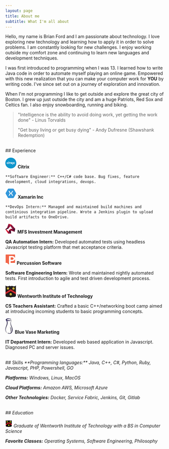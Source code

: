 ```yaml
---
layout: page
title: About me
subtitle: What I'm all about
---
```


Hello, my name is Brian Ford and I am passionate about technology. I love exploring new technology and learning how to apply it in order to solve problems. I am constantly looking for new challenges. I enjoy working outside my comfort zone and continuing to learn new languages and development techniques.

I was first introduced to programming when I was 13. I learned how to write Java code in order to automate myself playing an online game. Empowered with this new realization that you can make your computer work for **YOU** by writing code. I've since set out on a journey of exploration and innovation.
 
When I'm not programming I like to get outside and explore the great city of Boston. I grew up just outside the city and am a huge Patriots, Red Sox and Celtics fan. I also enjoy snowboarding, running and biking.


>"Intelligence is the ability to avoid doing work, yet getting the work done"
>\- Linus Torvalds
>
>"Get busy living or get busy dying"
>\- Andy Dufresne (Shawshank Redemption)

<br />
## Experience

![Citrix Logo](img/citrix.png) **Citrix**

	**Software Engineer:** C++/C# code base. Bug fixes, feature development, cloud integrations, devops.

![Xamarin Logo](img/xamarin.png) **Xamarin Inc**

	**DevOps Intern:** Managed and maintained build machines and continious integration pipeline. Wrote a Jenkins plugin to upload build artifacts to OneDrive.

![MFS Logo](img/mfs.png) **MFS Investment Management**

**QA Automation Intern:** Developed automated tests using headless Javascript testing platform that met acceptance criteria.

![Percussion Logo](img/percussion.png) **Percussion Software**

**Software Engineering Intern:** Wrote and maintained nightly automated tests. First introduction to agile and test driven development process.

![Wentworth Logo](img/wit2.jpg) **Wentworth Institute of Technology**

**CS Teachers Assistant:** Crafted a basic C++/networking boot camp aimed at introducing incoming students to basic programming concepts.

![Bluevase Logo](img/bluevase.jpg) **Blue Vase Marketing**

**IT Department Intern:** Developed web based application in Javascript. Diagnosed PC and server issues.

<br />
## Skills
<i class="fa fa-code" /> **Programming languages:** Java, C++, C#, Python, Ruby, Javascript, PHP, Powershell, GO

<i class="fa fa-cubes" /> **Platforms:** Windows, Linux, MacOS

<i class="fa fa-cloud" /> **Cloud Platforms:** Amazon AWS, Microsoft Azure

<i class="fa fa-briefcase" /> **Other Technologies:** Docker, Service Fabric, Jenkins, Git, Gitlab

<br />
## Education

![Wentworth Institute of Technology](img/wit.png) Graduate of Wentworth Institute of Technology with a BS in Computer Science

<i class="fa fa-pencil" /> **Favorite Classes:** Operating Systems, Software Engineering, Philosophy 